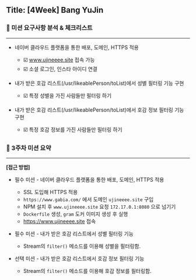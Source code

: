 ## Title: [4Week] Bang YuJin

### 📄 미션 요구사항 분석 & 체크리스트

---
- 네이버 클라우드 플랫폼을 통한 배포, 도메인, HTTPS 적용
  - ☑️ www.ujineeee.site 접속 가능
  - ☑️ 소셜 로그인, 인스타 아이디 연결

- 내가 받은 호감 리스트(/usr/likeablePerson/toList)에서 성별 필터링 기능 구현
    - ☑️ 특정 성별을 가진 사람들만 필터링 하기

- 내가 받은 호감 리스트(/usr/likeablePerson/toList)에서 호감 정보 필터링 기능 구현
    - ☑️ 특정 호감 정보를 가진 사람들만 필터링 하기

### 🦁 3주차 미션 요약

---

**[접근 방법]**
- 필수 미션 - 네이버 클라우드 플랫폼을 통한 배포, 도메인, HTTPS 적용
  - SSL 도입해 HTTPS 적용
  - `https://www.gabia.com/` 에서 도메인 `ujineeee.site` 구입
  - NPM 설치 후 `www.ujineeee.site` 요청 `172.17.0.1:8080` 으로 넘기기
  - `Dockerfile` 생성, `gram` 도커 이미지 생성 후 실행
  - https://www.ujineeee.site 접속

- 필수 미션 - 내가 받은 호감 리스트에서 성별 필터링 기능
  - Stream의 `filter()` 메소드를 이용해 성별을 필터링함.

- 선택 미션 - 내가 받은 호감 리스트에서 호감 정보 필터링 기능
  - Stream의 `filter()` 메소드를 이용해 호감 정보를 필터링함.